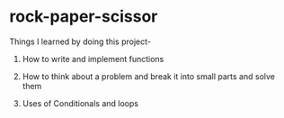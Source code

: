# rock-paper-scissor
Things I learned by doing this project-



1. How to write and implement functions


2. How to think about a problem and break it into small parts and solve them


3. Uses of Conditionals and loops

